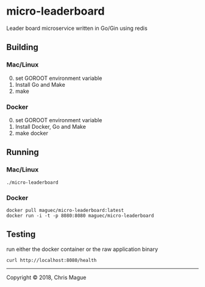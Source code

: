 # micro-leaderboard

Leader board microservice written in Go/Gin using redis

## Building

### Mac/Linux

0) set GOROOT environment variable
1) Install Go and Make
2) make

### Docker

0) set GOROOT environment variable
1) Install Docker, Go and Make
2) make docker


## Running

### Mac/Linux

```
./micro-leaderboard
```

### Docker

```
docker pull maguec/micro-leaderboard:latest
docker run -i -t -p 8080:8080 maguec/micro-leaderboard
```

## Testing

run either the docker container or the raw application binary

```
curl http://localhost:8080/health
```

---
Copyright © 2018, Chris Mague
